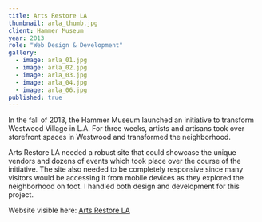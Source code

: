 ```yaml
---
title: Arts Restore LA
thumbnail: arla_thumb.jpg
client: Hammer Museum
year: 2013
role: "Web Design & Development"
gallery:
  - image: arla_01.jpg
  - image: arla_02.jpg
  - image: arla_03.jpg
  - image: arla_04.jpg
  - image: arla_06.jpg
published: true
---
```



In the fall of 2013, the Hammer Museum launched an initiative to transform Westwood Village in L.A. For three weeks, artists and artisans took over storefront spaces in Westwood and transformed the neighborhood.

Arts Restore LA needed a robust site that could showcase the unique vendors and dozens of events which took place over the course of the initiative. The site also needed to be completely responsive since many visitors would be accessing it from mobile devices as they explored the neighborhood on foot. I handled both design and development for this project.

Website visible here: [Arts Restore LA](http://artsrestore.la)
